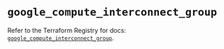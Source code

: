 # `google_compute_interconnect_group`

Refer to the Terraform Registry for docs: [`google_compute_interconnect_group`](https://registry.terraform.io/providers/hashicorp/google-beta/6.46.0/docs/resources/google_compute_interconnect_group).
